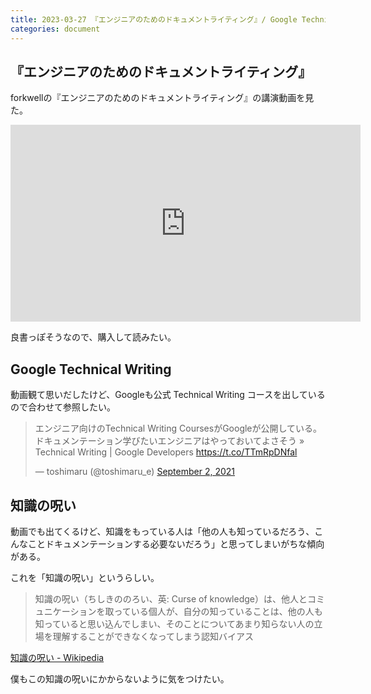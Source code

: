 ```yaml
---
title: 2023-03-27 『エンジニアのためのドキュメントライティング』/ Google Technical Writing / 知識の呪い
categories: document
---
```


## 『エンジニアのためのドキュメントライティング』

forkwellの『エンジニアのためのドキュメントライティング』の講演動画を見た。

<iframe width="560" height="315" src="https://www.youtube-nocookie.com/embed/766JpfhiLyI" title="YouTube video player" frameborder="0" allow="accelerometer; autoplay; clipboard-write; encrypted-media; gyroscope; picture-in-picture; web-share" allowfullscreen></iframe>

良書っぽそうなので、購入して読みたい。

## Google Technical Writing

動画観て思いだしたけど、Googleも公式 Technical Writing コースを出しているので合わせて参照したい。

<blockquote class="twitter-tweet"><p lang="ja" dir="ltr">エンジニア向けのTechnical Writing CoursesがGoogleが公開している。ドキュメンテーション学びたいエンジニアはやっておいてよさそう » Technical Writing | Google Developers <a href="https://t.co/TTmRpDNfal">https://t.co/TTmRpDNfal</a></p>&mdash; toshimaru (@toshimaru_e) <a href="https://twitter.com/toshimaru_e/status/1433306194479771654?ref_src=twsrc%5Etfw">September 2, 2021</a></blockquote> <script async src="https://platform.twitter.com/widgets.js" charset="utf-8"></script>

## 知識の呪い

動画でも出てくるけど、知識をもっている人は「他の人も知っているだろう、こんなことドキュメンテーションする必要ないだろう」と思ってしまいがちな傾向がある。

これを「知識の呪い」というらしい。

> 知識の呪い（ちしきののろい、英: Curse of knowledge）は、他人とコミュニケーションを取っている個人が、自分の知っていることは、他の人も知っていると思い込んでしまい、そのことについてあまり知らない人の立場を理解することができなくなってしまう認知バイアス

[知識の呪い - Wikipedia](https://ja.wikipedia.org/wiki/%E7%9F%A5%E8%AD%98%E3%81%AE%E5%91%AA%E3%81%84#:~:text=%E7%9F%A5%E8%AD%98%E3%81%AE%E5%91%AA%E3%81%84%EF%BC%88%E3%81%A1%E3%81%97%E3%81%8D,%E3%81%97%E3%81%BE%E3%81%86%E8%AA%8D%E7%9F%A5%E3%83%90%E3%82%A4%E3%82%A2%E3%82%B9%E3%81%A7%E3%81%82%E3%82%8B%E3%80%82)

僕もこの知識の呪いにかからないように気をつけたい。
